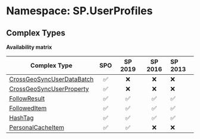 # Namespace: SP.UserProfiles

## Complex Types

**Availability matrix**

Complex Type | SPO | SP 2019 | SP 2016 | SP 2013
----------|:---:|:-------:|:-------:|:-------
[CrossGeoSyncUserDataBatch](./ComplexTypes/CrossGeoSyncUserDataBatch.md) | ✅ | ❌ | ❌ | ❌
[CrossGeoSyncUserProperty](./ComplexTypes/CrossGeoSyncUserProperty.md) | ✅ | ❌ | ❌ | ❌
[FollowResult](./ComplexTypes/FollowResult.md) | ✅ | ✅ | ✅ | ✅
[FollowedItem](./ComplexTypes/FollowedItem.md) | ✅ | ✅ | ✅ | ✅
[HashTag](./ComplexTypes/HashTag.md) | ✅ | ✅ | ✅ | ✅
[PersonalCacheItem](./ComplexTypes/PersonalCacheItem.md) | ✅ | ✅ | ❌ | ❌
